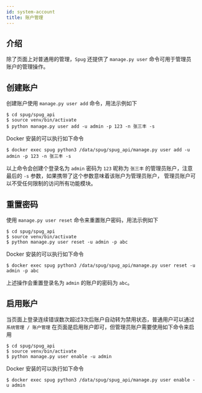 ```yaml
---
id: system-account
title: 账户管理
---
```


## 介绍

除了页面上对普通用的管理，`Spug` 还提供了 `manage.py user` 命令可用于管理员账户的管理操作。

## 创建账户
创建账户使用 `manage.py user add` 命令，用法示例如下
```shell script
$ cd spug/spug_api
$ source venv/bin/activate
$ python manage.py user add -u admin -p 123 -n 张三丰 -s
```
Docker 安装的可以执行如下命令
```shell script
$ docker exec spug python3 /data/spug/spug_api/manage.py user add -u admin -p 123 -n 张三丰 -s
```
以上命令会创建个登录名为 `admin` 密码为 `123` 昵称为 `张三丰` 的管理员账户，注意最后的 `-s` 参数，如果携带了这个参数意味着该账户为管理员账户，
管理员账户可以不受任何限制的访问所有功能模块。

## 重置密码
使用 `manage.py user reset` 命令来重置账户密码，用法示例如下
```shell script
$ cd spug/spug_api
$ source venv/bin/activate
$ python manage.py user reset -u admin -p abc
```
Docker 安装的可以执行如下命令
```shell script
$ docker exec spug python3 /data/spug/spug_api/manage.py user reset -u admin -p abc
```
上述操作会重置登录名为 `admin` 的账户的密码为 `abc`。

## 启用账户
当页面上登录连续错误数次超过3次后账户自动转为禁用状态，普通用户可以通过 `系统管理 / 账户管理` 在页面是启用账户即可，但管理员账户需要使用如下命令来启用
```shell script
$ cd spug/spug_api
$ source venv/bin/activate
$ python manage.py user enable -u admin
```
Docker 安装的可以执行如下命令
```shell script
$ docker exec spug python3 /data/spug/spug_api/manage.py user enable -u admin
```
